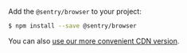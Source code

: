 Add the `@sentry/browser` to your project:

```bash
$ npm install --save @sentry/browser
```

You can also [use our more convenient CDN version](?platform=browser).
